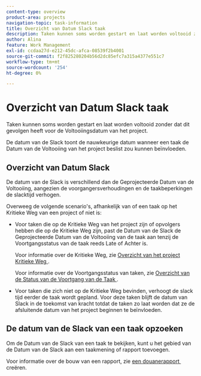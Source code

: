 ```yaml
---
content-type: overview
product-area: projects
navigation-topic: task-information
title: Overzicht van Datum Slack taak
description: Taken kunnen soms worden gestart en laat worden voltooid zonder dat dit gevolgen heeft voor de Voltooiingsdatum van het project.
author: Alina
feature: Work Management
exl-id: ccdaa27d-e212-45dc-afca-08539f2b4001
source-git-commit: f2f825280204b56d2dc85efc7a315a4377e551c7
workflow-type: tm+mt
source-wordcount: '254'
ht-degree: 0%

---
```


# Overzicht van Datum Slack taak

Taken kunnen soms worden gestart en laat worden voltooid zonder dat dit gevolgen heeft voor de Voltooiingsdatum van het project.

De datum van de Slack toont de nauwkeurige datum wanneer een taak de Datum van de Voltooiing van het project beslist zou kunnen beïnvloeden.

## Overzicht van Datum Slack

De datum van de Slack is verschillend dan de Geprojecteerde Datum van de Voltooiing, aangezien de voorgangersverhoudingen en de taakbeperkingen de slacktijd verhogen.

Overweeg de volgende scenario&#39;s, afhankelijk van of een taak op het Kritieke Weg van een project of niet is:

* Voor taken die op de Kritieke Weg van het project zijn of opvolgers hebben die op de Kritieke Weg zijn, past de Datum van de Slack de Geprojecteerde Datum van de Voltooiing van de taak aan tenzij de Voortgangsstatus van de taak reeds Late of Achter is.

  Voor informatie over de Kritieke Weg, zie [&#x200B; Overzicht van het project Kritieke Weg &#x200B;](../../../manage-work/tasks/manage-tasks/critical-path.md).

  Voor informatie over de Voortgangsstatus van taken, zie [&#x200B; Overzicht van de Status van de Voortgang van de Taak &#x200B;](../../../manage-work/tasks/task-information/task-progress-status.md).

* Voor taken die zich niet op de Kritieke Weg bevinden, verhoogt de slack tijd eerder de taak wordt gepland. Voor deze taken blijft de datum van Slack in de toekomst van kracht totdat de taken zo laat worden dat ze de afsluitende datum van het project beginnen te beïnvloeden.

## De datum van de Slack van een taak opzoeken

Om de Datum van de Slack van een taak te bekijken, kunt u het gebied van de Datum van de Slack aan een taakmening of rapport toevoegen.

Voor informatie over de bouw van een rapport, zie [&#x200B; een douanerapport &#x200B;](../../../reports-and-dashboards/reports/creating-and-managing-reports/create-custom-report.md) creëren.
